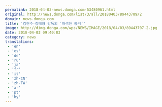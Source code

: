 ```yaml
---
permalink: 2018-04-03-news.donga.com-53480961.html
original: http://news.donga.com/list/3/all/20180403/89443709/2
domain: news.donga.com
title: '김현수-김태형 감독의 ‘어색한 동거’'
image: http://dimg.donga.com/wps/NEWS/IMAGE/2018/04/03/89443707.2.jpg
date: 2018-04-03 09:40:03
category: news
translations: 
 - 'en'
 - 'es'
 - 'de'
 - 'ru'
 - 'ja'
 - 'fr'
 - 'it'
 - 'zh-CN'
 - 'zh-TW'
 - 'ar'
 - 'pt'
 - 'hy'
---
```


